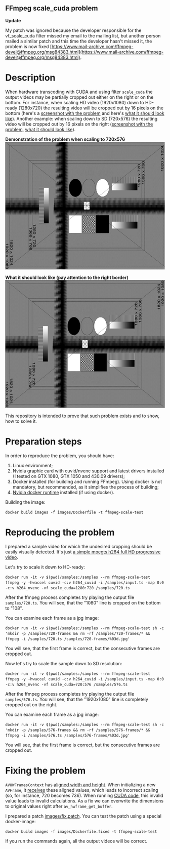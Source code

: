 FFmpeg scale_cuda problem
---

**Update**

My patch was ignored because the developer responsible for the vf_scale_cuda filter missed my email to the mailing list, but another person mailed a similar patch and this time the developer hasn't missed it, the problem is now fixed [https://www.mail-archive.com/ffmpeg-devel@ffmpeg.org/msg84383.html](https://www.mail-archive.com/ffmpeg-devel@ffmpeg.org/msg84383.html).

# <a name="about"></a>Description

When hardware transcoding with CUDA and using filter `scale_cuda` the output videos may be partially cropped out either on the right or on the bottom.
For instance, when scaling HD video (1920x1080) down to HD-ready (1280x720) the resulting video will be cropped out by 16 pixels on the bottom (here's a [screenshot with the problem](https://raw.githubusercontent.com/Svechnikov/ffmpeg-scale-cuda-problem/master/screenshots/720/002.png) and here's [what it should look like](https://raw.githubusercontent.com/Svechnikov/ffmpeg-scale-cuda-problem/master/screenshots/720-fixed/002.png)).
Another example: when scaling down to SD (720x576) the resulting video will be cropped out by 16 pixels on the right ([screenshot with the problem](https://raw.githubusercontent.com/Svechnikov/ffmpeg-scale-cuda-problem/master/screenshots/576/002.png), [what it should look like](https://raw.githubusercontent.com/Svechnikov/ffmpeg-scale-cuda-problem/master/screenshots/576-fixed/002.png)).

**Demonstration of the problem when scaling to 720x576**
![Demonstration of the problem](https://raw.githubusercontent.com/Svechnikov/ffmpeg-scale-cuda-problem/master/screenshots/576/002.png)

**What it should look like (pay attention to the right border)**
![What it should look like](https://raw.githubusercontent.com/Svechnikov/ffmpeg-scale-cuda-problem/master/screenshots/576-fixed/002.png)

This repository is intended to prove that such problem exists and to show, how to solve it.

# <a name="preparing"></a>Preparation steps

In order to reproduce the problem, you should have:

1. Linux environment;
2. Nvidia graphic card with cuvid/nvenc support and latest drivers installed (I tested on GTX 1080, GTX 1050 and 430.09 drivers);
3. Docker installed (for building and running FFmpeg). Using docker is not mandatory, but recommended, as it simplifies the process of building;
4. [Nvidia docker runtime](https://github.com/NVIDIA/nvidia-docker/) installed (if using docker).

Building the image:

`docker build images -f images/Dockerfile -t ffmpeg-scale-test`

# <a name="running"></a>Reproducing the problem

I prepared a sample video for which the undesired cropping should be easily visually detected. It's just [a simple mpegts h264 full HD progressive video](https://raw.githubusercontent.com/Svechnikov/ffmpeg-scale-cuda-problem/master/samples/input.ts).

Let's try to scale it down to HD-ready:

`docker run -it -v $(pwd)/samples:/samples --rm ffmpeg-scale-test ffmpeg -y -hwaccel cuvid -c:v h264_cuvid -i /samples/input.ts -map 0:0 -c:v h264_nvenc -vf scale_cuda=1280:720 /samples/720.ts`

After the ffmpeg process completes try playing the output file `samples/720.ts`.
You will see, that the "1080" line is cropped on the bottom to "108".

You can examine each frame as a jpg image:

`docker run -it -v $(pwd)/samples:/samples --rm ffmpeg-scale-test sh -c 'mkdir -p /samples/720-frames && rm -rf /samples/720-frames/* && ffmpeg -i /samples/720.ts /samples/720-frames/%03d.jpg'`

You will see, that the first frame is correct, but the consecutive frames are cropped out.

Now let's try to scale the sample down to SD resolution:

`docker run -it -v $(pwd)/samples:/samples --rm ffmpeg-scale-test ffmpeg -y -hwaccel cuvid -c:v h264_cuvid -i /samples/input.ts -map 0:0 -c:v h264_nvenc -vf scale_cuda=720:576 /samples/576.ts`

After the ffmpeg process completes try playing the output file `samples/576.ts`.
You will see, that the "1920x1080" line is completely cropped out on the right.

You can examine each frame as a jpg image:

`docker run -it -v $(pwd)/samples:/samples --rm ffmpeg-scale-test sh -c 'mkdir -p /samples/576-frames && rm -rf /samples/576-frames/* && ffmpeg -i /samples/576.ts /samples/576-frames/%03d.jpg'`

You will see, that the first frame is correct, but the consecutive frames are cropped out.

# <a name="running"></a>Fixing the problem

`AVHWFramesContext` has [aligned width and height](https://github.com/FFmpeg/FFmpeg/blob/master/libavfilter/vf_scale_cuda.c#L162).
When initializing a new `AVFrame`, it [receives](https://github.com/FFmpeg/FFmpeg/blob/master/libavfilter/vf_scale_cuda.c#L462) these aligned values, which leads to incorrect scaling (so, for instance, 720 becomes 736).
When running [CUDA code](https://github.com/FFmpeg/FFmpeg/blob/master/libavfilter/vf_scale_cuda.cu#L27), this invalid value leads to invalid calculations.
As a fix we can overwrite the dimensions to original values right after `av_hwframe_get_buffer`.

I prepared a patch [images/fix.patch](https://github.com/Svechnikov/ffmpeg-scale-cuda-problem/blob/master/images/fix.patch). You can test the patch using a special docker-image:

`docker build images -f images/Dockerfile.fixed -t ffmpeg-scale-test`

If you run the commands again, all the output videos will be correct.
